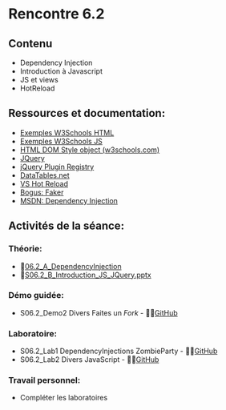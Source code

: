 # Rencontre 6.2

## Contenu
- Dependency Injection
- Introduction à Javascript 
- JS et views
- HotReload 

## Ressources et documentation: 
- [Exemples W3Schools HTML](https://www.w3schools.com/js/js_examples.asp) 
- [Exemples W3Schools JS](https://htmlcheatsheet.com/js/) 
- [HTML DOM Style object (w3schools.com)](https://www.w3schools.com/jsref/dom_obj_style.asp) 
- [JQuery](https://api.jquery.com/)
- [jQuery Plugin Registry](https://plugins.jquery.com/)  
- [DataTables.net](https://datatables.net/)
- [VS Hot Reload](https://learn.microsoft.com/fr-ca/visualstudio/debugger/hot-reload?view=vs-2022)
- [Bogus: Faker](https://github.com/bchavez/Bogus)
- [MSDN: Dependency Injection](https://learn.microsoft.com/en-us/aspnet/core/fundamentals/dependency-injection?view=aspnetcore-6.0)
## Activités de la séance: 

### Théorie:  
- 🔗[06.2_A_DependencyInjection](https://cegepedouardmontpetit.sharepoint.com/:p:/r/sites/EDU-E23-420BW5EM-06139/Supports%20de%20cours/06.2_DI_Javascript/S06.2_A_DependencyInjection.pptx?d=w93da6f7f259848399471ad0ee3b0b817&csf=1&web=1&e=RCHRAL)
- 🔗[S06.2_B_Introduction_JS_JQuery.pptx](https://cegepedouardmontpetit.sharepoint.com/:p:/r/sites/EDU-E23-420BW5EM-06139/Supports%20de%20cours/06.2_DI_Javascript/S06.2_B_Javascript_Intro.pptx?d=wc64f796b36124de4be73fa93ae749469&csf=1&web=1&e=iybvCm)

### Démo guidée:
- S06.2_Demo2 Divers Faites un *Fork* - 🔗‍💥[GitHub](https://github.com/ProgWebTransFC/S06.2_Demo)

### Laboratoire: 
- S06.2_Lab1 DependencyInjections ZombieParty - 🔗‍💥[GitHub](https://github.com/ProgWebTransFC/S06.2_Lab1)
- S06.2_Lab2 Divers JavaScript - 🔗‍💥[GitHub](https://github.com/ProgWebTransFC/S06.2_Lab2)

### Travail personnel: 
- Compléter les laboratoires